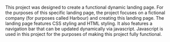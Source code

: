 This project was designed to create a functional dynamic landing page. For the purposes of this specific landing page, the project focuses on a fictional company (for purposes called Harbour) and creating this landing page. The landing page features CSS styling and HTML styling. It also features a navigation bar that can be updated dynamically via javascript. Javascript is used in this project for the purposes of making this project fully functional.
